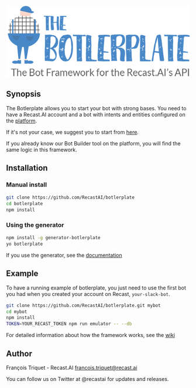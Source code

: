 <p align="center">
  <img src="botlerplate.png" />
</p>


## Synopsis

The Botlerplate allows you to start your bot with strong bases. You need to have a Recast.AI account and a bot with intents and entities configured on the [platform](https://recast.ai).

If it's not your case, we suggest you to start from [here](https://youtu.be/Lg5rRLlYbK8?list=PLPQwLOaGjgF9hliUgznzcvmzZXUUV4W-g).

If you already know our Bot Builder tool on the platform, you will find the same logic in this framework.

## Installation

### Manual install

```bash
git clone https://github.com/RecastAI/botlerplate
cd botlerplate
npm install
```

### Using the generator

```bash
npm install -g generator-botlerplate
yo botlerplate
```
If you use the generator, see the [documentation](https://github.com/RecastAI/generator-botlerplate)


## Example

To have a running example of botlerplate, you just need to use the first bot you had when you created your account on Recast, `your-slack-bot`.

```bash
git clone https://github.com/RecastAI/botlerplate.git mybot
cd mybot
npm install
TOKEN=YOUR_RECAST_TOKEN npm run emulator -- --db
```

For detailed information about how the framework works, see the [wiki](https://github.com/RecastAI/botlerplate/wiki)

## Author

François Triquet - Recast.AI francois.triquet@recast.ai

You can follow us on Twitter at @recastai for updates and releases.

